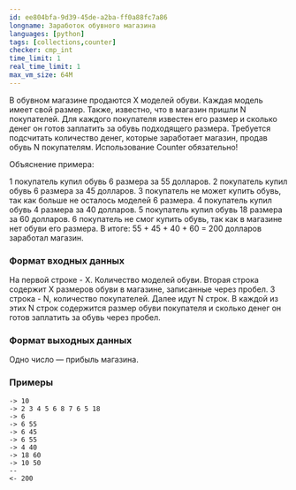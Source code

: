 ```yaml
---
id: ee804bfa-9d39-45de-a2ba-ff0a88fc7a86
longname: Заработок обувного магазина
languages: [python]
tags: [collections,counter]
checker: cmp_int
time_limit: 1
real_time_limit: 1
max_vm_size: 64M
---
```


В обувном магазине продаются X моделей обуви. Каждая модель имеет свой размер. Также, известно, что в магазин пришли N покупателей. Для каждого покупателя известен его размер и сколько денег он готов заплатить за обувь подходящего размера. Требуется подсчитать количество денег, которые заработает магазин, продав обувь N покупателям.
Использование Counter обязательно!

Объяснение примера:

1 покупатель купил обувь 6 размера за 55 долларов. 2 покупатель купил обувь 6 размера за 45 долларов. 3 покупатель не может купить обувь, так как больше не осталось моделей 6 размера. 4 покупатель купил обувь 4 размера за 40 долларов. 5 покупатель купил обувь 18 размера за 60 долларов. 6 покупатель не смог купить обувь, так как в магазине нет обуви его размера. В итоге: 55 + 45 + 40 + 60 = 200 долларов заработал магазин.

### Формат входных данных

На первой строке - X. Количество моделей обуви. Вторая строка содержит X размеров обуви в магазине, записанные через пробел. 3 строка - N, количество покупателей. Далее идут N строк. В каждой из этих N строк содержится размер обуви покупателя и сколько денег он готов заплатить за обувь через пробел.

### Формат выходных данных

Одно число — прибыль магазина.

### Примеры

```
-> 10
-> 2 3 4 5 6 8 7 6 5 18
-> 6
-> 6 55
-> 6 45
-> 6 55
-> 4 40
-> 18 60
-> 10 50
--
<- 200
```
